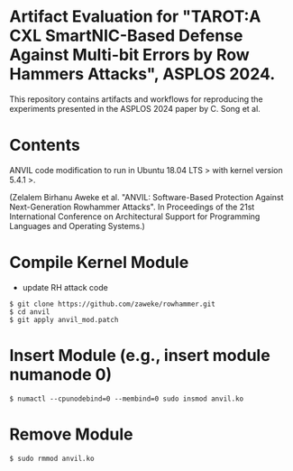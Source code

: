 # Artifact Evaluation for "TAROT:A CXL SmartNIC-Based Defense Against Multi-bit Errors by Row Hammers Attacks", ASPLOS 2024.
This repository contains artifacts and workflows for reproducing the experiments presented in the ASPLOS 2024 paper by C. Song et al.

# Contents
ANVIL code modification to run in Ubuntu 18.04 LTS > with kernel version 5.4.1 >.
 
(Zelalem Birhanu Aweke et al. "ANVIL: Software-Based Protection Against Next-Generation Rowhammer Attacks". In Proceedings of the 21st International Conference on Architectural Support for Programming Languages and Operating Systems.)

# Compile Kernel Module
   - update RH attack code
     
   ```  
   $ git clone https://github.com/zaweke/rowhammer.git
   $ cd anvil
   $ git apply anvil_mod.patch
   ```

# Insert Module (e.g., insert module numanode 0)

   ```  
   $ numactl --cpunodebind=0 --membind=0 sudo insmod anvil.ko
   ```

# Remove Module

   ```  
   $ sudo rmmod anvil.ko
   ```
